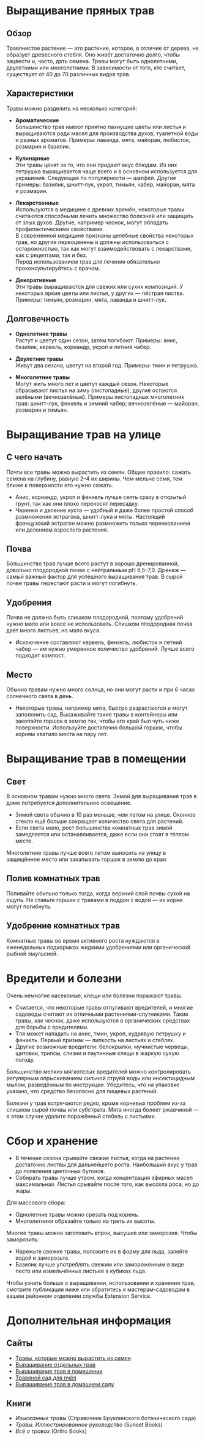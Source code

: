 # Выращивание пряных трав

## Обзор

Травянистое растение — это растение, которое, в отличие от дерева, не образует древесного стебля. Оно живёт достаточно долго, чтобы зацвести и, часто, дать семена. Травы могут быть однолетними, двулетними или многолетними. В зависимости от того, кто считает, существует от 40 до 70 различных видов трав.

## Характеристики

Травы можно разделить на несколько категорий:

- **Ароматические**  
  Большинство трав имеют приятно пахнущие цветы или листья и выращиваются ради масел для производства духов, туалетной воды и разных ароматов. Примеры: лаванда, мята, майоран, любисток, розмарин и базилик.

- **Кулинарные**  
  Эти травы ценят за то, что они придают вкус блюдам. Из них петрушка выращивается чаще всего и в основном используется для украшения. Следующая по популярности — шалфей. Другие примеры: базилик, шнитт-лук, укроп, тимьян, чабер, майоран, мята и розмарин.

- **Лекарственные**  
  Используются в медицине с древних времён, некоторые травы считаются способными лечить множество болезней или защищать от злых духов. Другие, например чеснок, могут обладать профилактическими свойствами.  
  В современной медицине признаны целебные свойства некоторых трав, но другие переоценены и должны использоваться с осторожностью, так как могут взаимодействовать с лекарствами, как с рецептами, так и без.  
  Перед использованием трав для лечения обязательно проконсультируйтесь с врачом.

- **Декоративные**  
  Эти травы выращиваются для свежих или сухих композиций. У некоторых яркие цветы или листья, у других — пёстрая листва. Примеры: тимьян, розмарин, мята, лаванда и шнитт-лук.

## Долговечность

- **Однолетние травы**  
  Растут и цветут один сезон, затем погибают. Примеры: анис, базилик, кервель, кориандр, укроп и летний чабер.

- **Двулетние травы**  
  Живут два сезона, цветут на второй год. Примеры: тмин и петрушка.

- **Многолетние травы**  
  Могут жить много лет и цветут каждый сезон. Некоторые сбрасывают листья на зиму (листопадные), другие остаются зелёными (вечнозелёные). Примеры листопадных многолетних трав: шнитт-лук, фенхель и зимний чабер; вечнозелёные — майоран, розмарин и тимьян.

# Выращивание трав на улице

## С чего начать

Почти все травы можно вырастить из семян. Общее правило: сажать семена на глубину, равную 2–4 их ширины. Чем мельче семя, тем ближе к поверхности его нужно сажать.

- Анис, кориандр, укроп и фенхель лучше сеять сразу в открытый грунт, так как они плохо переносят пересадку.
- Черенки и деление куста — удобный и даже более простой способ размножения эстрагона, шнитт-лука и мяты. Настоящий французский эстрагон можно размножить только черенкованием или делением взрослого растения.

## Почва

Большинство трав лучше всего растут в хорошо дренированной, довольно плодородной почве с нейтральным pH 6,5–7,0. Дренаж — самый важный фактор для успешного выращивания трав. В сырой почве травы перестают расти и могут погибнуть.

## Удобрения

Почва не должна быть слишком плодородной, поэтому удобрений нужно мало или вовсе не использовать. Слишком плодородная почва даёт много листьев, но мало вкуса.

- Исключение составляют кервель, фенхель, любисток и летний чабер — им нужно умеренное количество удобрений. Лучше всего подходит компост.

## Место

Обычно травам нужно много солнца, но они могут расти и при 6 часах солнечного света в день.

- Некоторые травы, например мята, быстро разрастаются и могут заполонить сад. Высаживайте такие травы в контейнеры или закопайте горшок в землю так, чтобы его край был чуть ниже поверхности. Используйте достаточно большой горшок, чтобы корням хватило места на пару лет.

# Выращивание трав в помещении

## Свет

В основном травам нужно много света. Зимой для выращивания трав в доме потребуется дополнительное освещение.

- Зимой света обычно в 10 раз меньше, чем летом на улице. Оконное стекло ещё больше сокращает количество света для растений.
- Если света мало, рост большинства комнатных трав зимой замедляется или останавливается, даже если они стоят в тёплом месте.

Многолетние травы лучше всего летом выносить на улицу в защищённое место или закапывать горшок в землю до края.

## Полив комнатных трав

Поливайте обильно только тогда, когда верхний слой почвы сухой на ощупь. Не ставьте горшки с травами в поддон с водой — их корни могут погибнуть.

## Удобрение комнатных трав

Комнатные травы во время активного роста нуждаются в еженедельных подкормках жидкими удобрениями или органической рыбной эмульсией.

# Вредители и болезни

Очень немногие насекомые, клещи или болезни поражают травы.

- Считается, что некоторые травы отпугивают вредителей, и многие садоводы считают их отличными растениями-спутниками. Такие травы, как чеснок, даже используются в органических средствах для борьбы с вредителями.
- Тля может нападать на анис, тмин, укроп, кудрявую петрушку и фенхель. Первый признак — липкость на листьях и стеблях.
- Другие возможные вредители: белокрылки, мучнистые червецы, щитовки, трипсы, слизни и паутинные клещи в жаркую сухую погоду.

Большинство мелких мягкотелых вредителей можно контролировать регулярным опрыскиванием сильной струёй воды или инсектицидным мылом, разведённым по инструкции. Убедитесь, что на упаковке указано, что средство безопасно для пищевых растений.

Болезни у трав встречаются редко, кроме корневых проблем из-за слишком сырой почвы или субстрата. Мята иногда болеет ржавчиной — в этом случае удалите поражённый стебель с листьями.

# Сбор и хранение

- В течение сезона срывайте свежие листья, когда на растении достаточно листвы для дальнейшего роста. Наибольший вкус у трав до появления цветочных бутонов.
- Собирать травы лучше утром, когда концентрация эфирных масел максимальная. Листья срывайте после того, как высохла роса, но до жары.

Для массового сбора:

- Однолетние травы можно срезать под корень.
- Многолетники обрезайте только на треть их высоты.

Многие травы можно заготовить впрок, высушив или заморозив. Чтобы заморозить:

- Нарежьте свежие травы, положите их в форму для льда, залейте водой и заморозьте.
- Базилик лучше употреблять свежим или замороженным в виде песто или измельчённых листьев в кубиках льда.

Чтобы узнать больше о выращивании, использовании и хранении трав, смотрите публикации ниже или обратитесь к мастерам-садоводам в вашем районном отделении службы Extension Service.

# Дополнительная информация

## Сайты

- [Травы, которые можно вырастить из семян](http://www.backyardgardener.com/herb/)
- [Выращивание отдельных трав](http://www.pioneerthinking.com/growingherbs.html)
- [Выращивание трав в помещении](http://www.doityourself.com/vegetables/growingherbsindoors.html)
- [Травяной сад для пчёл](http://altnature.com/library/herb.htm)
- [Выращивание трав в домашнем саду](http://www.wvu.edu/~agexten/hortcult/herbs/ne208hrb.htm)

## Книги

- *Изысканные травы* (Справочник Бруклинского ботанического сада)
- *Травы. Иллюстрированное руководство* (Sunset Books)
- *Всё о травах* (Ortho Books)

